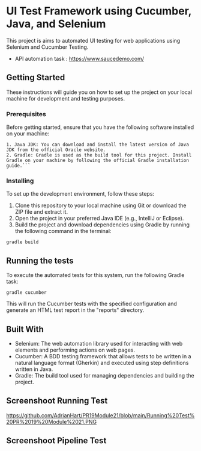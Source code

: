 ﻿# UI Test Framework using Cucumber, Java, and Selenium

This project is aims to automated UI testing for web applications using Selenium and Cucumber Testing.

- API automation task : https://www.saucedemo.com/

## Getting Started

These instructions will guide you on how to set up the project on your local machine for development and testing purposes.
### Prerequisites

Before getting started, ensure that you have the following software installed on your machine:
```
1. Java JDK: You can download and install the latest version of Java JDK from the official Oracle website.
2. Gradle: Gradle is used as the build tool for this project. Install Gradle on your machine by following the official Gradle installation guide.```
```

### Installing

To set up the development environment, follow these steps:
1. Clone this repository to your local machine using Git or download the ZIP file and extract it.
2. Open the project in your preferred Java IDE (e.g., IntelliJ or Eclipse).
3. Build the project and download dependencies using Gradle by running the following command in the terminal:

```
gradle build

```

## Running the tests

To execute the automated tests for this system, run the following Gradle task:

```
gradle cucumber

```
This will run the Cucumber tests with the specified configuration and generate an HTML test report in the "reports" directory.


## Built With

* Selenium: The web automation library used for interacting with web elements and performing actions on web pages.
* Cucumber: A BDD testing framework that allows tests to be written in a natural language format (Gherkin) and executed using step definitions written in Java.
* Gradle: The build tool used for managing dependencies and building the project.

## Screenshoot Running Test

https://github.com/AdrianHart/PR19Module21/blob/main/Running%20Test%20PR%2019%20Module%2021.PNG

## Screenshoot Pipeline Test



